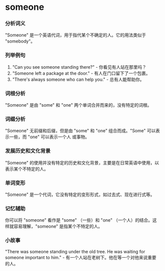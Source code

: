 # someone

### 分析词义

  

"Someone" 是一个英语代词，用于指代某个不确定的人。它的用法类似于 "somebody"。

  

### 列举例句

  

1.  "Can you see someone standing there?" - 你看见有人站在那里吗？
2.  "Someone left a package at the door." - 有人在门口留下了一个包裹。
3.  "There's always someone who can help you." - 总有人能帮助你。

  

### 词根分析

  

"Someone" 是由 "some" 和 "one" 两个单词合并而来的，没有特定的词根。

  

### 词缀分析

  

"Someone" 无前缀和后缀，但是由 "some" 和 "one" 组合而成。"Some" 可以表示一些，而 "one" 可以表示一个人 或事物。

  

### 发展历史和文化背景

  

"Someone" 的使用并没有特定的历史和文化背景，主要是在日常英语中使用，以表示某个不特定的人。

  

### 单词变形

  

"Someone" 是一个代词，它没有特定的变形形式，如过去式、现在进行式等。

  

### 记忆辅助

  

你可以将 "someone" 看作是 "some" （一些）和 "one" （一个人）的结合。这样就容易理解，"someone" 是指某个不特定的人。

  

### 小故事

  

"There was someone standing under the old tree. He was waiting for someone important to him." - 有一个人站在老树下。他在等一个对他来说重要的人。

